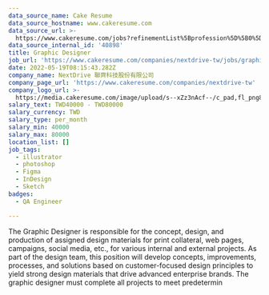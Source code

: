 ```yaml
---
data_source_name: Cake Resume
data_source_hostname: www.cakeresume.com
data_source_url: >-
  https://www.cakeresume.com/jobs?refinementList%5Bprofession%5D%5B0%5D=engineering_qa-engineer&refinementList%5Bsalary_type%5D=per_month&refinementList%5Bsalary_currency%5D=TWD&range%5Bsalary_range%5D%5Bmax%5D=600000
data_source_internal_id: '40898'
title: Graphic Designer
job_url: 'https://www.cakeresume.com/companies/nextdrive-tw/jobs/graphic-designer-abd9c9'
date: 2022-05-19T08:15:43.282Z
company_name: NextDrive 聯齊科技股份有限公司
company_page_url: 'https://www.cakeresume.com/companies/nextdrive-tw'
company_logo_url: >-
  https://media.cakeresume.com/image/upload/s--xZz3nAcf--/c_pad,fl_png8,h_200,w_200/v1620961614/v33bbe43hl87e9m6jxae.png
salary_text: TWD40000 - TWD80000
salary_currency: TWD
salary_type: per_month
salary_min: 40000
salary_max: 80000
location_list: []
job_tags:
  - illustrator
  - photoshop
  - Figma
  - InDesign
  - Sketch
badges:
  - QA Engineer

---
```


The Graphic Designer is responsible for the concept, design, and production of assigned design materials for print collateral, web pages, campaigns, social media, etc., for various internal and external projects. As part of the design team, this position will develop concepts, improvements, processes, and solutions based on customer-focused design principles to yield strong design materials that drive advanced enterprise brands. The graphic designer must complete all projects to meet predetermin